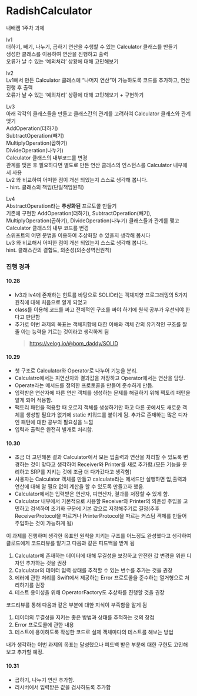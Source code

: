 # RadishCalculator
내배캠 1주차 과제

lv1  
  더하기, 빼기, 나누기, 곱하기 연산을 수행할 수 있는 Calculator 클래스를 만들기  
  생성한 클래스를 이용하여 연산을 진행하고 출력  
  오류가 날 수 있는 ‘예외처리’ 상황에 대해 고민해보기  

lv2  
  Lv1에서 만든 Calculator 클래스에 “나머지 연산”이 가능하도록 코드를 추가하고, 연산 진행 후 출력  
  오류가 날 수 있는 ‘예외처리’ 상황에 대해 고민해보기 + 구현하기  
  
Lv3  
  아래 각각의 클래스들을 만들고 클래스간의 관계를 고려하여 Calculator 클래스와 관계 맺기  
    AddOperation(더하기)  
    SubtractOperation(빼기)  
    MultiplyOperation(곱하기)  
    DivideOperation(나누기)  
    Calculator 클래스의 내부코드를 변경  
    관계를 맺은 후 필요하다면 별도로 만든 연산 클래스의 인스턴스를 Calculator 내부에서 사용  
  Lv2 와 비교하여 어떠한 점이 개선 되었는지 스스로 생각해 봅니다.  
    - hint. 클래스의 책임(단일책임원칙)  

Lv4  
  AbstractOperation라는 **추상화된** 프로토콜 만들기  
  기존에 구현한 AddOperation(더하기), SubtractOperation(빼기), MultiplyOperation(곱하기), DivideOperation(나누기) 클래스들과 관계를 맺고 Calculator 클래스의 내부 코드를 변경  
  스위프트의 어떤 문법을 이용하여 추상화할 수 있을지 생각해 봅시다  
  Lv3 와 비교해서 어떠한 점이 개선 되었는지 스스로 생각해 봅니다.  
    hint. 클래스간의 결합도, 의존성(의존성역전원칙)  

### 진행 경과  
#### 10.28
- lv3과 lv4에 존재하는 힌트를 바탕으로 SOLID라는 객체지향 프로그래밍의 5가지 원칙에 대해 처음으로 알게 되었고  
- class를 이용해 코드를 짜고 전체적인 구조를 짜야 하기에 원칙 공부가 우선되야 한다고 판단함  
- 추가로 이번 과제의 목표는 객체지향에 대한 이해와 객체 간의 유기적인 구조를 짤 줄 아는 능력을 기르는 것이라고 생각하게 됨  
  > https://velog.io/@bom_daddy/SOLID  

#### 10.29  
- 첫 구조로 Calculator와 Operator로 나누어 기능을 분리.  
- Calculatro에서는 피연산자와 결과값을 저장하고 Operator에서는 연산을 담당.  
- Operate라는 메서드를 정의한 프로토콜을 만들어 준수하게 만듬.  
- 입력받은 연산자에 따른 연산 객체를 생성하는 문제를 해결하기 위해 팩토리 패턴을 알게 되어 적용함.  
- 팩토리 패턴을 적용할 때 오로지 객체를 생성하기만 하고 다른 곳에서도 새로운 객체를 생성할 필요가 없기에 static 키워드를 붙이게 됨.
    추가로 존재하는 많은 디자인 패턴에 대한 공부의 필요성을 느낌  
- 입력과 출력은 완전히 별개로 처리함.  

#### 10.30  
- 조금 더 고민해본 결과 Calculator에서 모든 입출력과 연산을 처리할 수 있도록 변경하는 것이 맞다고 생각하여 Receiver와 Printer를 새로 추가함.(모든 기능을 분리하고 SRP를 지키는 것에 조금 더 다가갔다고 생각함)  
- 사용자는 Calculator 객체를 만들고 calculate라는 메서드만 실행하면 입,출력과 연산에 대해 알 필요 없이 계산을 할 수 있도록 만들고자 했음.  
- Calculator에서는 입력받은 연산자, 피연산자, 결과를 저장할 수 있게 함.  
- Calculator 내부에서 기본적으로 사용할 Receiver와 Printer의 의존성 주입을 고민하고 검색하여 초기화 구문에 기본 값으로 지정해주기로 결정(추후 ReceiverProtocol을 따르거나 PrinterProtocol을 따르는 커스텀 객체를 만들어 주입하는 것이 가능하게 됨)  

이 과제를 진행하며 생각한 목표인 원칙을 지키는 구조를 어느정도 완성했다고 생각하여 클로드에게 코드리뷰를 맡기고 다음과 같은 피드백을 받게 됨  
1. Calculator에 존재하는 데이터에 대해 무결성을 보장하고 안전한 값 변경을 위한 디자인 추가하는 것을 권장  
2. Calculator의 데이터 입력 상태를 추적할 수 있는 변수를 추가는 것을 권장  
3. 에러에 관한 처리를 Swift에서 제공하는 Error 프로토콜을 준수하는 열거형으로 처리하기를 권장  
4. 테스트 용이성을 위해 OperatorFactory도 추상화를 진행할 것을 권장  

코드리뷰를 통해 다음과 같은 부분에 대한 지식이 부족함을 알게 됨
1. 데이터의 무결성을 지키는 좋은 방법과 상태를 추적하는 것의 장점
2. Error 프로토콜에 관한 내용
3. 테스트에 용이하도록 작성한 코드로 실제 객체마다의 테스트를 해보는 방법

내가 생각하는 이번 과제의 목표는 달성했으나 피드백 받은 부분에 대한 구현도 고민해보고 추가할 예정.

#### 10.31
- 곱하기, 나누기 연산 추가함.
- 리시버에서 입력받은 값을 검사하도록 추가함












